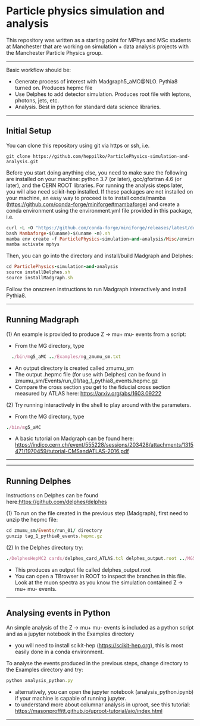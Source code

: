 # Particle physics simulation and analysis

This repository was written as a starting point for MPhys and MSc students at Manchester that are working on simulation + data analysis projects with the Manchester Particle Physics group.

******************************************************************************

Basic workflow should be:
- Generate process of interest with Madgraph5_aMC@NLO. Pythia8 turned on. Produces hepmc file
- Use Delphes to add detector simulation. Produces root file with leptons, photons, jets, etc.
- Analysis. Best in python for standard data science libraries.

******************************************************************************

## Initial Setup

You can clone this repository using git via https or ssh, i.e.
```
git clone https://github.com/heppilko/ParticlePhysics-simulation-and-analysis.git
```

Before you start doing anything else, you need to make sure the following are installed on your machine: python 3.7 (or later), gcc/gfortran 4.6 (or later), and the CERN ROOT libraries. For running the analysis steps later, you will also need scikit-hep installed. If these packages are not installed on your machine, an easy way to proceed is to install conda/mamba (https://github.com/conda-forge/miniforge#mambaforge) and create a conda environment using the environment.yml file provided in this package, i.e. 
```ruby
curl -L -O "https://github.com/conda-forge/miniforge/releases/latest/download/Mambaforge-$(uname)-$(uname -m).sh"
bash Mambaforge-$(uname)-$(uname -m).sh
mamba env create -f ParticlePhysics-simulation-and-analysis/Misc/environment.yml
mamba activate mphys
```

Then, you can go into the directory and install/build Madgraph and Delphes:
```ruby
cd ParticlePhysics-simulation-and-analysis
source installDelphes.sh
source installMadgraph.sh
```
Follow the onscreen instructions to run Madgraph interactively and install Pythia8.

******************************************************************************

## Running Madgraph

(1) An example is provided to produce Z -> mu+ mu- events from a script:
- From the MG directory, type
```ruby
  ./bin/mg5_aMC ../Examples/mg_zmumu_sm.txt
```
- An output directory is created called zmumu_sm 
- The output .hepmc file (for use with Delphes) can be found in zmumu_sm/Events/run_01/tag_1_pythia8_events.hepmc.gz
- Compare the cross section you get to the fiducial cross section measured by ATLAS here: https://arxiv.org/abs/1603.09222

(2) Try running interactively in the shell to play around with the parameters.
- From the MG directory, type
```ruby
./bin/mg5_aMC
```
- A basic tutorial on Madgraph can be found here: https://indico.cern.ch/event/555228/sessions/203428/attachments/1315471/1970459/tutorial-CMSandATLAS-2016.pdf

******************************************************************************

******************************************************************************

## Running Delphes

Instructions on Delphes can be found here:https://github.com/delphes/delphes

(1) To run on the file created in the previous step (Madgraph), first need to unzip the hepmc file:
```ruby
cd zmumu_sm/Events/run_01/ directory
gunzip tag_1_pythia8_events.hepmc.gz
```

(2) In the Delphes directory try:
```ruby
./DelphesHepMC2 cards/delphes_card_ATLAS.tcl delphes_output.root ../MG5_aMC_v2_9_15/zmumu_sm/Events/run_01/tag_1_pythia8_events.hepmc
```
- This produces an output file called delphes_output.root
- You can open a TBrowser in ROOT to inspect the branches in this file. Look at the muon spectra as you know the simulation contained Z -> mu+ mu- events.

******************************************************************************

## Analysing events in Python

An simple analysis of the Z -> mu+ mu- events is included as a python script and as a jupyter notebook in the Examples directory
- you will need to install scikit-hep (https://scikit-hep.org), this is most easily done in a conda environment.

To analyse the events produced in the previous steps, change directory to the Examples directory and try:
```ruby
python analysis_python.py
```
- alternatively, you can open the jupyter notebook (analysis_python.ipynb) if your machine is capable of running jupyter.
- to understand more about columnar analysis in uproot, see this tutorial: https://masonproffitt.github.io/uproot-tutorial/aio/index.html

******************************************************************************

